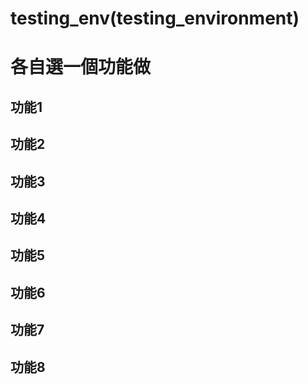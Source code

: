 # testing_env(testing_environment)

# 各自選一個功能做

## 功能1
## 功能2
## 功能3
## 功能4
## 功能5
## 功能6
## 功能7
## 功能8
